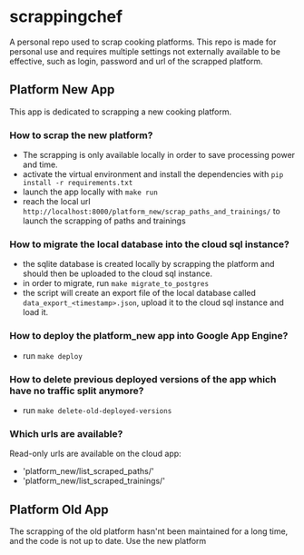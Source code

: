 # scrappingchef
A personal repo used to scrap cooking platforms.
This repo is made for personal use and requires multiple settings not externally available to be effective, such as login, password and url of the scrapped platform.


## Platform New App
This app is dedicated to scrapping a new cooking platform. 

### How to scrap the new platform?
- The scrapping is only available locally in order to save processing power and time.
- activate the virtual environment and install the dependencies with `pip install -r requirements.txt`
- launch the app locally with `make run`
- reach the local url `http://localhost:8000/platform_new/scrap_paths_and_trainings/` to launch the scrapping of paths and trainings



### How to migrate the local database into the cloud sql instance?
- the sqlite database is created locally by scrapping the platform and should then be uploaded to the cloud sql instance.
- in order to migrate, run `make migrate_to_postgres`
- the script will create an export file of the local database called `data_export_<timestamp>.json`, upload it to the cloud sql instance and load it.

### How to deploy the platform_new app into Google App Engine?
- run `make deploy`

### How to delete previous deployed versions of the app which have no traffic split anymore?
- run `make delete-old-deployed-versions`

### Which urls are available?
Read-only urls are available on the cloud app:
- 'platform_new/list_scraped_paths/'
- 'platform_new/list_scraped_trainings/'


## Platform Old App
The scrapping of the old platform hasn'nt been maintained for a long time, and the code is not up to date. Use the new platform

